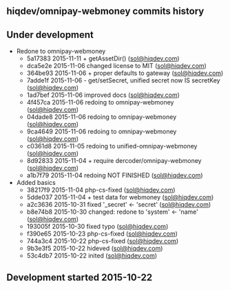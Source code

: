 hiqdev/omnipay-webmoney commits history
---------------------------------------

## Under development

- Redone to omnipay-webmoney
    - 5a17383 2015-11-11 + getAssetDir() (sol@hiqdev.com)
    - dca5e2e 2015-11-06 changed license to MIT (sol@hiqdev.com)
    - 364be93 2015-11-06 + proper defaults to gateway (sol@hiqdev.com)
    - 7adde1f 2015-11-06 - get/setSecret, unified secret now IS secretKey (sol@hiqdev.com)
    - 1ad7bef 2015-11-06 improved docs (sol@hiqdev.com)
    - 4f457ca 2015-11-06 redoing to omnipay-webmoney (sol@hiqdev.com)
    - 04dade8 2015-11-06 redoing to omnipay-webmoney (sol@hiqdev.com)
    - 9ca4649 2015-11-06 redoing to omnipay-webmoney (sol@hiqdev.com)
    - c0361d8 2015-11-05 redoing to unified-omnipay-webmoney (sol@hiqdev.com)
    - 8d92833 2015-11-04 + require dercoder/omnipay-webmoney (sol@hiqdev.com)
    - a1b7f79 2015-11-04 redoing NOT FINISHED (sol@hiqdev.com)
- Added basics
    - 38217f9 2015-11-04 php-cs-fixed (sol@hiqdev.com)
    - 5dde037 2015-11-04 + test data for webmoney (sol@hiqdev.com)
    - a2c3636 2015-10-31 fixed '_secret' <- 'secret' (sol@hiqdev.com)
    - b8e74b8 2015-10-30 changed: redone to 'system' <- 'name' (sol@hiqdev.com)
    - 193005f 2015-10-30 fixed typo (sol@hiqdev.com)
    - f390e65 2015-10-23 php-cs-fixed (sol@hiqdev.com)
    - 744a3c4 2015-10-22 php-cs-fixed (sol@hiqdev.com)
    - 9b3e3f5 2015-10-22 hideved (sol@hiqdev.com)
    - 53c4db7 2015-10-22 inited (sol@hiqdev.com)

## Development started 2015-10-22

